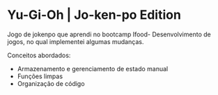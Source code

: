 # Yu-Gi-Oh | Jo-ken-po Edition

Jogo de jokenpo que aprendi no bootcamp Ifood- Desenvolvimento de jogos, no qual implementei algumas mudanças.

Conceitos abordados:

- Armazenamento e gerenciamento de estado manual
- Funções limpas
- Organização de código
